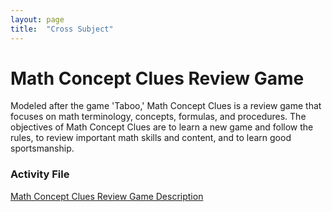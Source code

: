 ```yaml
---
layout: page
title:  "Cross Subject"
---
```


# Math Concept Clues Review Game

Modeled after the game 'Taboo,' Math Concept Clues is a review game that focuses on math terminology, concepts, formulas, and procedures. The objectives of Math Concept Clues are to learn a new game and follow the rules, to review important math skills and content, and to learn good sportsmanship.

### Activity File
<a href="../portfolio_teaching/cross_subject/Review-Game.pdf" target="_blank">Math Concept Clues Review Game Description</a>

